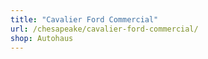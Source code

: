 ```yaml
---
title: "Cavalier Ford Commercial"
url: /chesapeake/cavalier-ford-commercial/
shop: Autohaus
---
```

